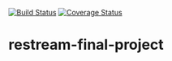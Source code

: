 [![Build Status](https://travis-ci.org/amxsv/restream-final-project.svg?branch=master)](https://travis-ci.org/amxsv/restream-final-project)
[![Coverage Status](https://coveralls.io/repos/github/amxsv/restream-final-project/badge.svg?branch=master)](https://coveralls.io/github/amxsv/restream-final-project?branch=master)
# restream-final-project

